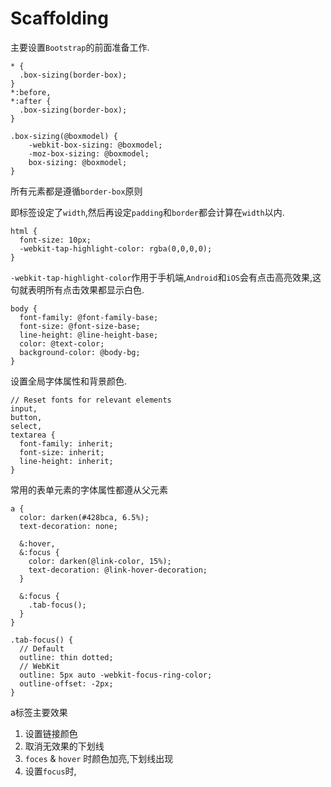 # Scaffolding

主要设置`Bootstrap`的前面准备工作.

    * {
      .box-sizing(border-box);
    }
    *:before,
    *:after {
      .box-sizing(border-box);
    }
    
    .box-sizing(@boxmodel) {
        -webkit-box-sizing: @boxmodel;
        -moz-box-sizing: @boxmodel;
        box-sizing: @boxmodel;
    }


所有元素都是遵循`border-box`原则

即标签设定了`width`,然后再设定`padding`和`border`都会计算在`width`以内.

    html {
      font-size: 10px;
      -webkit-tap-highlight-color: rgba(0,0,0,0);
    }
    
`-webkit-tap-highlight-color`作用于手机端,`Android`和`iOS`会有点击高亮效果,这句就表明所有点击效果都显示白色.


    
    body {
      font-family: @font-family-base;
      font-size: @font-size-base;
      line-height: @line-height-base;
      color: @text-color;
      background-color: @body-bg;
    }
设置全局字体属性和背景颜色.
    
    // Reset fonts for relevant elements
    input,
    button,
    select,
    textarea {
      font-family: inherit;
      font-size: inherit;
      line-height: inherit;
    }

常用的表单元素的字体属性都遵从父元素


    a {
      color: darken(#428bca, 6.5%);
      text-decoration: none;
    
      &:hover,
      &:focus {
        color: darken(@link-color, 15%);
        text-decoration: @link-hover-decoration;
      }
    
      &:focus {
        .tab-focus();
      }
    }
    
    .tab-focus() {
      // Default
      outline: thin dotted;
      // WebKit
      outline: 5px auto -webkit-focus-ring-color;
      outline-offset: -2px;
    }


a标签主要效果

1. 设置链接颜色
2. 取消无效果的下划线
3. `foces` & `hover` 时颜色加亮,下划线出现
4. 设置`focus`时,




